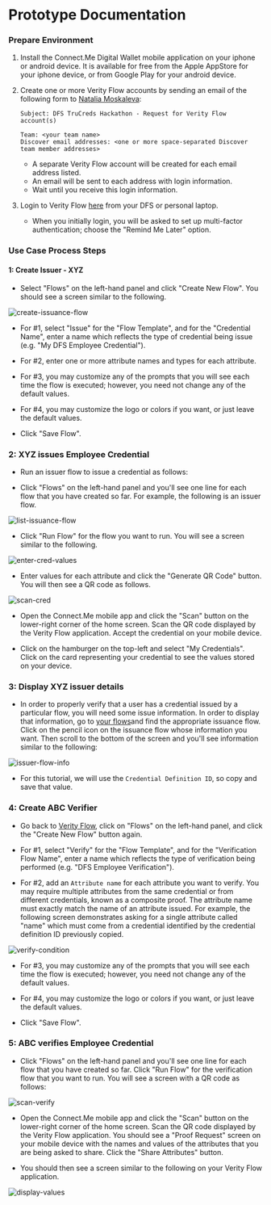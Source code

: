 # Prototype Documentation

### Prepare Environment
1. Install the Connect.Me Digital Wallet mobile application on your iphone or android device.  It is available for free from the Apple AppStore for your iphone device, or from Google Play for your android device.

2. Create one or more Verity Flow accounts by sending an email of the following form to [Natalia Moskaleva](mailto:natalia.moskaleva@avast.com):

   ```
   Subject: DFS TruCreds Hackathon - Request for Verity Flow account(s)

   Team: <your team name>
   Discover email addresses: <one or more space-separated Discover team member addresses>
   ```

   * A separate Verity Flow account will be created for each email address listed.
   * An email will be sent to each address with login information.
   * Wait until you receive this login information.

3. Login to Verity Flow [here](https://verity-flow.pps.evernym.com) from your DFS or personal laptop.

   * When you initially login, you will be asked to set up multi-factor authentication; choose the "Remind Me Later" option.

### Use Case Process Steps 

#### 1: Create Issuer - XYZ

   * Select "Flows" on the left-hand panel and click "Create New Flow".  You should see a screen similar to the following.

   ![create-issuance-flow](./images/create-issuance-flow.png)

   * For #1, select "Issue" for the "Flow Template", and for the "Credential Name", enter a name which reflects the type of credential being issue (e.g. "My DFS Employee Credential").

   * For #2, enter one or more attribute names and types for each attribute.

   * For #3, you may customize any of the prompts that you will see each time the flow is executed; however, you need not change any of the default values.

   * For #4, you may customize the logo or colors if you want, or just leave the default values.

   * Click "Save Flow".

### 2: XYZ issues Employee Credential
   
   * Run an issuer flow to issue a credential as follows:

   * Click "Flows" on the left-hand panel and you'll see one line for each flow that you have created so far.  For example, the following is an issuer flow.

   ![list-issuance-flow](./images/list-issuance-flow.png)

   * Click "Run Flow" for the flow you want to run.  You will see a screen similar to the following.

   ![enter-cred-values](./images/enter-cred-values.png)

   * Enter values for each attribute and click the "Generate QR Code" button.  You will then see a QR code as follows.

   ![scan-cred](./images/scan-cred.png)

   * Open the Connect.Me mobile app and click the "Scan" button on the lower-right corner of the home screen.  Scan the QR code displayed by the Verity Flow application.  Accept the credential on your mobile device.

   * Click on the hamburger on the top-left and select "My Credentials".  Click on the card representing your credential to see the values stored on your device.

### 3: Display XYZ issuer details 

   * In order to properly verify that a user has a credential issued by a particular flow, you will need some issue information.  In order to display that information,
   go to [your flows](https://verity-flow.pps.evernym.com/flows)and find the appropriate issuance flow.  Click on the pencil icon on the issuance flow whose information you want.  Then scroll to the bottom of the screen and you'll see information similar to the following:

   ![issuer-flow-info](./images/issuer-flow-info.png)

   * For this tutorial, we will use the `Credential Definition ID`, so copy and save that value.

### 4: Create ABC Verifier

   * Go back to [Verity Flow](https://verity-flow.pps.evernym.com/flows), click on "Flows" on the left-hand panel, and click the "Create New Flow" button again.

   * For #1, select "Verify" for the "Flow Template", and for the "Verification Flow Name", enter a name which reflects the type of verification being performed (e.g. "DFS Employee Verification").

   * For #2, add an `Attribute name` for each attribute you want to verify.  You may require multiple attributes from the same credential or from different credentials, known as a composite proof.  The attribute name must exactly match the name of an attribute issued.  For example, the following screen demonstrates asking for a single attribute called "name" which must come from a credential identified by the credential definition ID previously copied.

   ![verify-condition](./images/verify-condition.png)

   * For #3, you may customize any of the prompts that you will see each time the flow is executed; however, you need not change any of the default values.

   * For #4, you may customize the logo or colors if you want, or just leave the default values.

   * Click "Save Flow".

### 5: ABC verifies Employee Credential 

   * Click "Flows" on the left-hand panel and you'll see one line for each flow that you have created so far.  Click "Run Flow" for the verification flow that you want to run.  You will see a screen with a QR code as follows:

   ![scan-verify](./images/scan-verify.png)
   
   * Open the Connect.Me mobile app and click the "Scan" button on the lower-right corner of the home screen.  Scan the QR code displayed by the Verity Flow application.  You should see a "Proof Request" screen on your mobile device with the names and values of the attributes that you are being asked to share.  Click the "Share Attributes" button.

   * You should then see a screen similar to the following on your Verity Flow application.

   ![display-values](./images/display-values.png)
